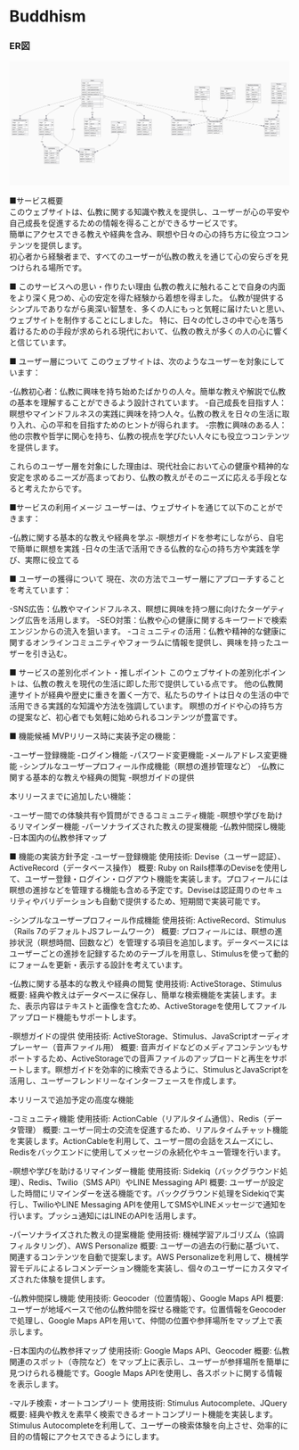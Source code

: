# Buddhism

### ER図
![ER Diagram](docs/images/er_diagram.png)

■サービス概要  
このウェブサイトは、仏教に関する知識や教えを提供し、ユーザーが心の平安や自己成長を促進するための情報を得ることができるサービスです。  
簡単にアクセスできる教えや経典を含み、瞑想や日々の心の持ち方に役立つコンテンツを提供します。  
初心者から経験者まで、すべてのユーザーが仏教の教えを通じて心の安らぎを見つけられる場所です。

■ このサービスへの思い・作りたい理由 仏教の教えに触れることで自身の内面をより深く見つめ、心の安定を得た経験から着想を得ました。 仏教が提供するシンプルでありながら奥深い智慧を、多くの人にもっと気軽に届けたいと思い、ウェブサイトを制作することにしました。 特に、日々の忙しさの中で心を落ち着けるための手段が求められる現代において、仏教の教えが多くの人の心に響くと信じています。

■ ユーザー層について このウェブサイトは、次のようなユーザーを対象にしています：

-仏教初心者：仏教に興味を持ち始めたばかりの人々。簡単な教えや解説で仏教の基本を理解することができるよう設計されています。 -自己成長を目指す人：瞑想やマインドフルネスの実践に興味を持つ人々。仏教の教えを日々の生活に取り入れ、心の平和を目指すためのヒントが得られます。 -宗教に興味のある人：他の宗教や哲学に関心を持ち、仏教の視点を学びたい人々にも役立つコンテンツを提供します。

これらのユーザー層を対象にした理由は、現代社会において心の健康や精神的な安定を求めるニーズが高まっており、仏教の教えがそのニーズに応える手段となると考えたからです。

■サービスの利用イメージ ユーザーは、ウェブサイトを通じて以下のことができます：

-仏教に関する基本的な教えや経典を学ぶ -瞑想ガイドを参考にしながら、自宅で簡単に瞑想を実践 -日々の生活で活用できる仏教的な心の持ち方や実践を学び、実際に役立てる

■ ユーザーの獲得について 現在、次の方法でユーザー層にアプローチすることを考えています：

-SNS広告：仏教やマインドフルネス、瞑想に興味を持つ層に向けたターゲティング広告を活用します。 -SEO対策：仏教や心の健康に関するキーワードで検索エンジンからの流入を狙います。 -コミュニティの活用：仏教や精神的な健康に関するオンラインコミュニティやフォーラムに情報を提供し、興味を持ったユーザーを引き込む。

■ サービスの差別化ポイント・推しポイント このウェブサイトの差別化ポイントは、仏教の教えを現代の生活に即した形で提供している点です。 他の仏教関連サイトが経典や歴史に重きを置く一方で、私たちのサイトは日々の生活の中で活用できる実践的な知識や方法を強調しています。 瞑想のガイドや心の持ち方の提案など、初心者でも気軽に始められるコンテンツが豊富です。

■ 機能候補 MVPリリース時に実装予定の機能：

-ユーザー登録機能 -ログイン機能 -パスワード変更機能 -メールアドレス変更機能 -シンプルなユーザープロフィール作成機能（瞑想の進捗管理など） -仏教に関する基本的な教えや経典の閲覧 -瞑想ガイドの提供

本リリースまでに追加したい機能：

-ユーザー間での体験共有や質問ができるコミュニティ機能 -瞑想や学びを助けるリマインダー機能 -パーソナライズされた教えの提案機能 -仏教仲間探し機能 -日本国内の仏教参拝マップ

■ 機能の実装方針予定 -ユーザー登録機能 使用技術: Devise（ユーザー認証）、ActiveRecord（データベース操作） 概要: Ruby on Rails標準のDeviseを使用して、ユーザー登録・ログイン・ログアウト機能を実装します。プロフィールには瞑想の進捗などを管理する機能も含める予定です。Deviseは認証周りのセキュリティやバリデーションも自動で提供するため、短期間で実装可能です。

-シンプルなユーザープロフィール作成機能 使用技術: ActiveRecord、Stimulus（Rails 7のデフォルトJSフレームワーク） 概要: プロフィールには、瞑想の進捗状況（瞑想時間、回数など）を管理する項目を追加します。データベースにはユーザーごとの進捗を記録するためのテーブルを用意し、Stimulusを使って動的にフォームを更新・表示する設計を考えています。

-仏教に関する基本的な教えや経典の閲覧 使用技術: ActiveStorage、Stimulus 概要: 経典や教えはデータベースに保存し、簡単な検索機能を実装します。また、表示内容はテキストと画像を含むため、ActiveStorageを使用してファイルアップロード機能もサポートします。

-瞑想ガイドの提供 使用技術: ActiveStorage、Stimulus、JavaScriptオーディオプレーヤー（音声ファイル用） 概要: 音声ガイドなどのメディアコンテンツもサポートするため、ActiveStorageでの音声ファイルのアップロードと再生をサポートします。瞑想ガイドを効率的に検索できるように、StimulusとJavaScriptを活用し、ユーザーフレンドリーなインターフェースを作成します。

本リリースで追加予定の高度な機能

-コミュニティ機能 使用技術: ActionCable（リアルタイム通信）、Redis（データ管理） 概要: ユーザー同士の交流を促進するため、リアルタイムチャット機能を実装します。ActionCableを利用して、ユーザー間の会話をスムーズにし、Redisをバックエンドに使用してメッセージの永続化やキュー管理を行います。

-瞑想や学びを助けるリマインダー機能 使用技術: Sidekiq（バックグラウンド処理）、Redis、Twilio（SMS API）やLINE Messaging API 概要: ユーザーが設定した時間にリマインダーを送る機能です。バックグラウンド処理をSidekiqで実行し、TwilioやLINE Messaging APIを使用してSMSやLINEメッセージで通知を行います。プッシュ通知にはLINEのAPIを活用します。

-パーソナライズされた教えの提案機能 使用技術: 機械学習アルゴリズム（協調フィルタリング）、AWS Personalize 概要: ユーザーの過去の行動に基づいて、関連するコンテンツを自動で提案します。AWS Personalizeを利用して、機械学習モデルによるレコメンデーション機能を実装し、個々のユーザーにカスタマイズされた体験を提供します。

-仏教仲間探し機能 使用技術: Geocoder（位置情報）、Google Maps API 概要: ユーザーが地域ベースで他の仏教仲間を探せる機能です。位置情報をGeocoderで処理し、Google Maps APIを用いて、仲間の位置や参拝場所をマップ上で表示します。

-日本国内の仏教参拝マップ 使用技術: Google Maps API、Geocoder 概要: 仏教関連のスポット（寺院など）をマップ上に表示し、ユーザーが参拝場所を簡単に見つけられる機能です。Google Maps APIを使用し、各スポットに関する情報を表示します。

-マルチ検索・オートコンプリート 使用技術: Stimulus Autocomplete、JQuery 概要: 経典や教えを素早く検索できるオートコンプリート機能を実装します。Stimulus Autocompleteを利用して、ユーザーの検索体験を向上させ、効率的に目的の情報にアクセスできるようにします。